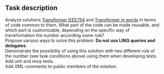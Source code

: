 ## Task description ##

Analyze solutions [Transformer IEEE754](https://gitlab.com/epam-autocode-tasks/transformer-ieee754) and [Transformer in words](https://gitlab.com/epam-autocode-tasks/transformer-to-words) in terms of code common to them. What part of the code can be made reusable, and which part is customizable, depending on the specific way of transformation the number according some rule?    
Propose various ways to solve this problem. **Do not use LINQ queries and delegates**.   
Demonstrate the possibility of using this solution with two different rule of the number (see task conditions above) using them when developing tests.   
Add unit and moq-tests.   
Add XML-comments to public members of the solution.    
